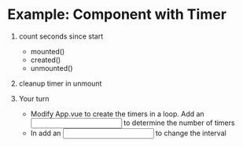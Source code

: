 # Example: Component with Timer

1. count seconds since start
    - mounted()
    - created()
    - unmounted()

2. cleanup timer in unmount

3. Your turn
    - Modify App.vue to create the timers in a loop. Add an <input />
      to determine the number of timers
    - In <Timer /> add an <input /> to change the interval

